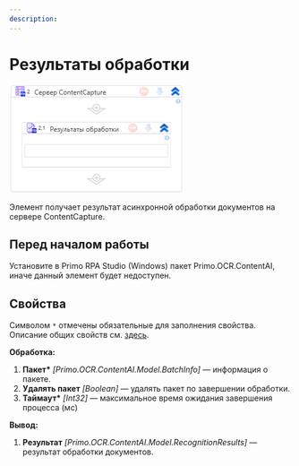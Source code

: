 ```yaml
---
description: 
---
```


# Результаты обработки

![](<../../../.gitbook/assets1/windows_items/library/WFGetProcessResult.png>)

Элемент получает результат асинхронной обработки документов на сервере ContentCapture.


## Перед началом работы

Установите в Primo RPA Studio (Windows) пакет Primo.OCR.ContentAI, иначе данный элемент будет недоступен.


## Свойства

Символом `*` отмечены обязательные для заполнения свойства. Описание общих свойств см. [здесь](https://docs.primo-rpa.ru/primo-rpa/primo-studio/process/elements#svoistva-elementa).



**Обработка:**

1. **Пакет\*** *[Primo.OCR.ContentAI.Model.BatchInfo]* — информация о пакете.
1. **Удалять пакет** *[Boolean]* — удалять пакет по завершении обработки.
1. **Таймаут\*** *[Int32]* — максимальное время ожидания завершения процесса (мс)


**Вывод:**

1. **Результат** *[Primo.OCR.ContentAI.Model.RecognitionResults]* — результат обработки документов.


